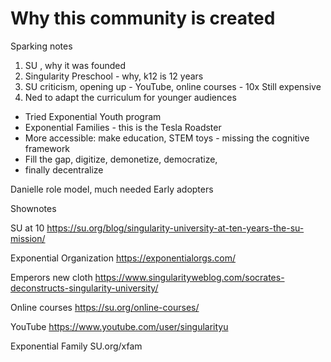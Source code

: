 # Why this community is created 
Sparking notes 

1. SU , why it was founded 
2. Singularity Preschool - why, k12 is 12 years 
3. SU criticism, opening up - YouTube, online courses - 10x
Still expensive 
5. Ned to adapt the curriculum for younger audiences 
* Tried Exponential Youth program
* Exponential Families - this is the Tesla Roadster 
* More accessible: make education, STEM toys - missing the cognitive framework 
* Fill the gap, digitize, demonetize, democratize, 
* finally decentralize

Danielle role model, much needed
Early adopters 

Shownotes 

SU at 10
https://su.org/blog/singularity-university-at-ten-years-the-su-mission/

Exponential Organization 
https://exponentialorgs.com/

Emperors new cloth
https://www.singularityweblog.com/socrates-deconstructs-singularity-university/

Online courses 
https://su.org/online-courses/

YouTube 
https://www.youtube.com/user/singularityu

Exponential Family 
SU.org/xfam
